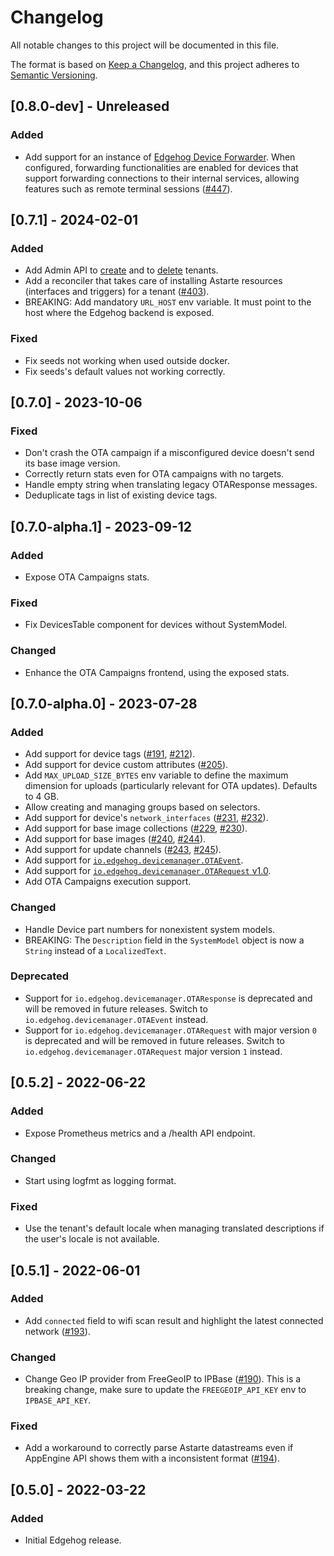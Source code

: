 # Changelog
All notable changes to this project will be documented in this file.

The format is based on [Keep a Changelog](https://keepachangelog.com/en/1.0.0/),
and this project adheres to [Semantic Versioning](https://semver.org/spec/v2.0.0.html).

## [0.8.0-dev] - Unreleased
### Added
- Add support for an instance of [Edgehog Device
  Forwarder](https://github.com/edgehog-device-manager/edgehog_device_forwarder). When configured,
  forwarding functionalities are enabled for devices that support forwarding connections to their
  internal services, allowing features such as remote terminal sessions
  ([#447](https://github.com/edgehog-device-manager/edgehog/pull/447)).

## [0.7.1] - 2024-02-01
### Added
- Add Admin API to [create](https://github.com/edgehog-device-manager/edgehog/pull/400) and
  to [delete](https://github.com/edgehog-device-manager/edgehog/pull/416) tenants.
- Add a reconciler that takes care of installing Astarte resources (interfaces and triggers) for a
  tenant ([#403](https://github.com/edgehog-device-manager/edgehog/pull/403)).
- BREAKING: Add mandatory `URL_HOST` env variable. It must point to the host where the Edgehog
  backend is exposed.

### Fixed
- Fix seeds not working when used outside docker.
- Fix seeds's default values not working correctly.

## [0.7.0] - 2023-10-06
### Fixed
- Don't crash the OTA campaign if a misconfigured device doesn't send its base image version.
- Correctly return stats even for OTA campaigns with no targets.
- Handle empty string when translating legacy OTAResponse messages.
- Deduplicate tags in list of existing device tags.

## [0.7.0-alpha.1] - 2023-09-12
### Added
- Expose OTA Campaigns stats.

### Fixed
- Fix DevicesTable component for devices without SystemModel.

### Changed
- Enhance the OTA Campaigns frontend, using the exposed stats.

## [0.7.0-alpha.0] - 2023-07-28
### Added
- Add support for device tags ([#191](https://github.com/edgehog-device-manager/edgehog/pull/191), [#212](https://github.com/edgehog-device-manager/edgehog/pull/212)).
- Add support for device custom attributes
  ([#205](https://github.com/edgehog-device-manager/edgehog/pull/205)).
- Add `MAX_UPLOAD_SIZE_BYTES` env variable to define the maximum dimension for uploads (particularly
  relevant for OTA updates). Defaults to 4 GB.
- Allow creating and managing groups based on selectors.
- Add support for device's `network_interfaces` ([#231](https://github.com/edgehog-device-manager/edgehog/pull/231), [#232](https://github.com/edgehog-device-manager/edgehog/pull/232)).
- Add support for base image collections ([#229](https://github.com/edgehog-device-manager/edgehog/pull/229), [#230](https://github.com/edgehog-device-manager/edgehog/pull/230)).
- Add support for base images ([#240](https://github.com/edgehog-device-manager/edgehog/pull/240), [#244](https://github.com/edgehog-device-manager/edgehog/pull/244)).
- Add support for update channels
  ([#243](https://github.com/edgehog-device-manager/edgehog/pull/243), [#245](https://github.com/edgehog-device-manager/edgehog/pull/245)).
- Add support for
  [`io.edgehog.devicemanager.OTAEvent`](https://github.com/edgehog-device-manager/edgehog-astarte-interfaces/pull/58).
- Add support for
  [`io.edgehog.devicemanager.OTARequest`
  v1.0](https://github.com/edgehog-device-manager/edgehog-astarte-interfaces/pull/57).
- Add OTA Campaigns execution support.

### Changed
- Handle Device part numbers for nonexistent system models.
- BREAKING: The `Description` field in the `SystemModel` object is now a `String` instead of a
  `LocalizedText`.

### Deprecated
- Support for `io.edgehog.devicemanager.OTAResponse` is deprecated and will be removed in future
  releases. Switch to `io.edgehog.devicemanager.OTAEvent` instead.
- Support for `io.edgehog.devicemanager.OTARequest` with major version `0` is deprecated and will be
  removed in future releases. Switch to `io.edgehog.devicemanager.OTARequest` major version `1`
  instead.

## [0.5.2] - 2022-06-22
### Added
- Expose Prometheus metrics and a /health API endpoint.

### Changed
- Start using logfmt as logging format.

### Fixed
- Use the tenant's default locale when managing translated descriptions if the user's locale is not
available.

## [0.5.1] - 2022-06-01
### Added
- Add `connected` field to wifi scan result and highlight the latest connected network
  ([#193](https://github.com/edgehog-device-manager/edgehog/pull/193)).

### Changed
- Change Geo IP provider from FreeGeoIP to IPBase
  ([#190](https://github.com/edgehog-device-manager/edgehog/pull/190)). This is a breaking change,
  make sure to update the `FREEGEOIP_API_KEY` env to `IPBASE_API_KEY`.

### Fixed
- Add a workaround to correctly parse Astarte datastreams even if AppEngine API shows them with a
  inconsistent format ([#194](https://github.com/edgehog-device-manager/edgehog/pull/194)).

## [0.5.0] - 2022-03-22
### Added
- Initial Edgehog release.

